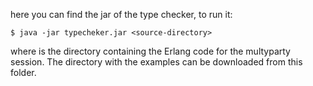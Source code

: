 here you can find the jar of the type checker, to run it:

    $ java -jar typecheker.jar <source-directory>

where <source-directory> is the directory containing the Erlang code for the multyparty session. 
The directory with the examples can be downloaded from this folder.